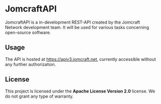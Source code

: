JomcraftAPI
=============

JomcraftAPI is a in-development REST-API created by the Jomcraft Network development team. It will be used for various tasks concerning open-source software.

## Usage
The API is hosted at https://apiv3.jomcraft.net, currently accessible without any further authorization.

## License
This project is licensed under the **Apache License Version 2.0** license. We do not grant any type of warranty.